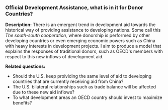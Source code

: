 ### Official Development Assistance, what is in it for Donor Countries?
**Description:** There is an emergent trend in development aid towards the historical way of providing assistance to developing nations. Some call this _The south-south cooperation,_ where donorship is performed by other developing countries or even emerging economic powers such as China with heavy interests in development projects. 
I aim to produce a model that explains the responses of traditional donors, such as OECD's members with respect to this new inflows of development aid. 

**Related questions:** 
  * Should the U.S. keep proividing the same level of aid to developing countries that are currently receiving aid from China?
  * The U.S. bilateral relationships such as trade balance will be affected due to these new aid inflows?
  * To what development areas an OECD country should invest to maximize benefits?
